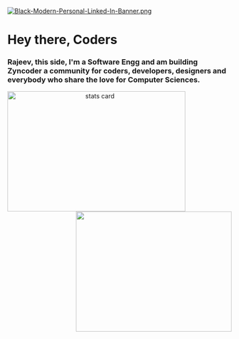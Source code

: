 [![Black-Modern-Personal-Linked-In-Banner.png](https://i.postimg.cc/8zk2my60/Black-Modern-Personal-Linked-In-Banner.png)](https://postimg.cc/gn5tYH4V)

# Hey there, Coders <img src="https://media.giphy.com/media/3og0IAzB7lmOo2q0Ss/giphy.gif" width="15px">

### Rajeev, this side, I'm a Software Engg and am building **Zyncoder** a community for coders, developers, designers and everybody who share the love for Computer Sciences.

<p>

<a align= "center" href="https://github.com/zyncoder">
  <img alt= "stats card" height="270px" width="400" src="https://github-readme-stats.vercel.app/api?username=zyncoder&theme=cobalt&show_icons=true&count_private=true" />
  <img align="right" height="270px" alt="" width="350" src="https://media.giphy.com/media/5xaOcLSjCuroxKfZ4yI/giphy.gif"/> </a>
  
</p>

<!--
**zyncoder/zyncoder** is a ✨ _special_ ✨ repository because its `README.md` (this file) appears on your GitHub profile.

Here are some ideas to get you started:

- 🔭 I’m currently working on ...
- 🌱 I’m currently learning ...
- 👯 I’m looking to collaborate on ...
- 🤔 I’m looking for help with ...
- 💬 Ask me about ...
- 📫 How to reach me: ...
- 😄 Pronouns: ...
- ⚡ Fun fact: ...
-->
